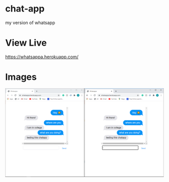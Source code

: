 # chat-app
my version of whatsapp

# View Live
https://whatsappa.herokuapp.com/

# Images
![](2020-08-09.png)
